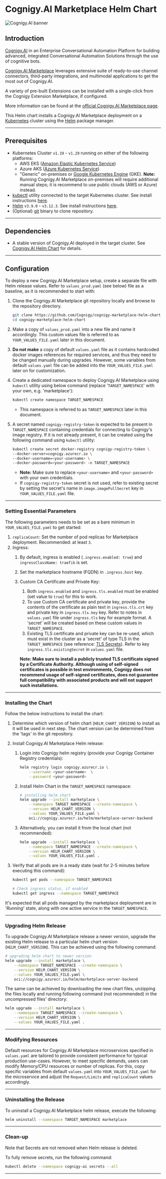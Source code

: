 # Cognigy.AI Marketplace Helm Chart

![Cognigy.AI banner](assets/cognigy-ai.png)

## Introduction

[Cognigy.AI](https://www.cognigy.com/) in an Enterprise Conversational Automation Platform for building advanced, integrated Conversational Automation Solutions through the use of cognitive bots.

[Cognigy.AI Marketplace](https://www.cognigy.com/platform/cognigy-marketplace) leverages extensive suite of ready-to-use channel connectors, third-party integrations, and multimodal applications to get the most out of Cognigy.AI.

A variety of pre-built Extensions can be installed with a single-click from the Cognigy Extension Marketplace, if configured.

More information can be found at the [official Cognigy.AI Marketplace page](https://www.cognigy.com/platform/cognigy-marketplace).

This Helm chart installs a Cognigy.AI Marketplace deployment on a [Kubernetes](https://kubernetes.io/) cluster using the [Helm](https://helm.sh/) package manager.

---

## Prerequisites

- Kubernetes Cluster `v1.19` - `v1.29` running on either of the following platforms:
  - AWS EKS ([Amazon Elastic Kubernetes Service](https://aws.amazon.com/eks/))
  - Azure AKS ([Azure Kubernetes Service](https://azure.microsoft.com/en-us/products/kubernetes-service))
  - "Generic" on-premises or [Google Kubernetes Engine](https://cloud.google.com/kubernetes-engine) (GKE). **Note:** Running Cognigy.AI Marketplace on-premises will require additional manual steps; it is recommend to use public clouds (AWS or Azure) instead.
- [kubectl](https://kubernetes.io/docs/reference/kubectl/) utility connected to the target Kubernetes cluster. See install instructions [here](https://kubernetes.io/docs/tasks/tools/#kubectl).
- [Helm](https://helm.sh/) `v3.9.0` - `v3.12.3`. See install instructions [here](https://helm.sh/docs/intro/install/).
- (Optional) [git](https://git-scm.com/) binary to clone repository.

---

## Dependencies

- A stable version of Cognigy.AI deployed in the target cluster. See [Cognigy.AI Helm Chart](https://github.com/Cognigy/cognigy-ai-helm-chart) for details.

---

## Configuration

To deploy a new Cognigy.AI Marketplace setup, create a separate file with Helm release values. Refer to `values_prod.yaml` (see below) file as a baseline, as it is recommended to start with:

1. Clone the Cognigy.AI Marketplace git repository locally and browse to the repository directory.

    ```bash
    git clone https://github.com/Cognigy/cognigy-marketplace-helm-chart.git
    cd cognigy-marketplace-helm-chart
    ```

2. Make a copy of `values_prod.yaml` into a new file and name it accordingly. This custom values file is referred to as `YOUR_VALUES_FILE.yaml` later in this document.
3. **Do not make** a copy of default `values.yaml` file as it contains hardcoded docker images references for required services, and thus they need to be changed manually during upgrades. However, some variables from default `values.yaml` file can be added into the `YOUR_VALUES_FILE.yaml` later on for customization.
4. Create a dedicated namespace to deploy Cognigy.AI Marketplace using `kubectl` utility using below command (replace '`TARGET_NAMESPACE`' with your own, e.g. 'marketplace'):

    ```bash
    kubectl create namespace TARGET_NAMESPACE
    ```

   - This namespace is referred to as `TARGET_NAMESPACE` later in this document.

5. A secret named `cognigy-registry-token` is expected to be present in `TARGET_NAMESPACE` containing credentials for connecting to Cognigy's image registry. If it is not already present, it can be created using the following command using `kubectl` utility:

    ```bash
    kubectl create secret docker-registry cognigy-registry-token \
    --docker-server=cognigy.azurecr.io \
    --docker-username=<your-username> \
    --docker-password=<your-password> -n TARGET_NAMESPACE
    ```

   - **Note:** Make sure to replace `<your-username>` and `<your-password>` with your own credentials.
   - If `cognigy-registry-token` secret is not used, refer to existing secret by setting the secret's name in `image.imagePullSecret` key in `YOUR_VALUES_FILE.yaml` file.

---

### Setting Essential Parameters

The following parameters needs to be set as a bare minimum in `YOUR_VALUES_FILE.yaml` to get started:

1. `replicaCount`: Set the number of pod replicas for Marketplace deployment. Recommended: at least `3`.
2. Ingress:
   1. By default, ingress is enabled (`.ingress.enabled: true`) and `ingressClassName: traefik` is set.
   2. Set the marketplace hostname (FQDN) in `.ingress.host` key.
   3. Custom CA Certificate and Private Key:
      1. Both `ingress.enabled` and `ingress.tls.enabled` must be enabled (set value to `true`) for this to work.
      2. To use Custom CA certificate and private key, provide the contents of the certificate as plain text in `ingress.tls.crt` key and private key in `ingress.tls.key` key. Refer to notes in `values.yaml` file under `ingress.tls` key for example format. A 'secret' will be created based on these custom values in `TARGET_NAMESPACE`.
      3. Existing TLS certificate and private key can be re-used, which must exist in the cluster as a 'secret' of type TLS in the `TARGET_NAMESPACE` (see reference: [TLS Secrets](https://kubernetes.io/docs/concepts/configuration/secret/#tls-secrets)). Refer to key `ingress.tls.existingSecret` in `values.yaml` file.

        **Note: Make sure to install a publicly trusted TLS certificate signed by a Certificate Authority. Although using of self-signed certificates is possible in test environments, Cognigy does not recommend usage of self-signed certificates, does not guarantee full compatibility with associated products and will not support such installations.**

---

### Installing the Chart

Follow the below instructions to install the chart:

1. Determine which version of helm chart (`HELM_CHART_VERSION`) to install as it will be used in next step. The chart version can be determined from the 'tags' in the git repository.
2. Install Cognigy.AI Marketplace Helm release:
   1. Login into Cognigy helm registry (provide your Cognigy Container Registry credentials):

        ```bash
        helm registry login cognigy.azurecr.io \
            --username <your-username>  \
            --password <your-password>
        ```

   2. Install Helm Chart in the `TARGET_NAMESPACE` namespace:

        ```bash
        # installing helm chart
        helm upgrade --install marketplace \
            --namespace TARGET_NAMESPACE --create-namespace \
            --version HELM_CHART_VERSION \
            --values YOUR_VALUES_FILE.yaml \
            oci://cognigy.azurecr.io/helm/marketplace-server-backend
        ```

   3. Alternatively, you can install it from the local chart (not recommended):

        ```bash
        helm upgrade --install marketplace \
            --namespace TARGET_NAMESPACE --create-namespace \
            --version HELM_CHART_VERSION \
            --values YOUR_VALUES_FILE.yaml .
        ```

3. Verify that all pods are in a ready state (wait for 2-5 minutes before executing this command):

    ```bash
    kubectl get pods --namespace TARGET_NAMESPACE

    # Check ingress status, if enabled
    kubectl get ingress --namespace TARGET_NAMESPACE
    ```

It's expected that all pods managed by the marketplace deployment are in '*Running*' state, along with one active service in the `TARGET_NAMESPACE`.

---

### Upgrading Helm Release

To upgrade Cognigy.AI Marketplace release a newer version, upgrade the existing Helm release to a particular helm chart version (`HELM_CHART_VERSION`). This can be achieved using the following command:

```bash
# upgrading helm chart to newer version
helm upgrade --install marketplace \
    --namespace TARGET_NAMESPACE --create-namespace \
    --version HELM_CHART_VERSION \
    --values YOUR_VALUES_FILE.yaml \
    oci://cognigy.azurecr.io/helm/marketplace-server-backend
```

The same can be achieved by downloading the new chart files, unzipping the files locally and running following command (not recommended) in the uncompressed files' directory:

```bash
helm upgrade --install marketplace \
    --namespace TARGET_NAMESPACE --create-namespace \
    --version HELM_CHART_VERSION \
    --values YOUR_VALUES_FILE.yaml .
```

---

### Modifying Resources

Default resources for Cognigy.AI Marketplace microservices specified in `values.yaml` are tailored to provide consistent performance for typical production use-cases. However, to meet specific demands, users can modify Memory/CPU resources or number of replicas. For this, copy specific variables from default `values.yaml` into `YOUR_VALUES_FILE.yaml` for the microservice and adjust the `Request/Limits` and `replicaCount` values accordingly.

---

### Uninstalling the Release

To uninstall a Cognigy.AI Marketplace helm release, execute the following:

```bash
helm uninstall --namespace TARGET_NAMESPACE marketplace
```

---

### Clean-up

Note that Secrets are not removed when Helm release is deleted.

To fully remove secrets, run the following command:

```bash
kubectl delete --namespace cognigy-ai secrets --all
```

---
